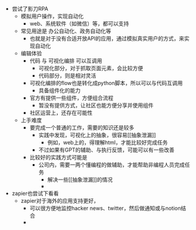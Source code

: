 - 尝试了影刀RPA
	- 模拟用户操作，实现自动化
		- web、系统软件（如微信）等，都可以支持
	- 常见用途是 办公自动化、政务自动化等
		- 也就是对于没有合适开放API的应用，通过模拟真实用户的方式，来实现自动化
	- 编辑体验
		- 代码 与 可视化编排 可以互调用
			- 可视化部分，对于抓取页面元素，会比较方便
			- 代码部分，则是相对灵活
		- 可视化编排的flow也是转化成python脚本，所以可以与代码互调用
			- 具备组件化的能力
		- 官方有提供一些组件，方便组合流程
			- 暂没有提供方式，让社区也能方便分享并使用组件
		- 社区运营上，还存在可能性
	- 上手难度
		- 要完成一个普通的工作，需要的知识还是较多
			- 实践中发现，可视化上的抽象，很容易[[抽象泄漏]]
				- 例如，web上的，得理解html，才能比较好完成任务
			- 不过如果有GPT的辅助、与执行反馈，可能可以有一些改善
		- 比较好的实践方式可能是
			- 公司内，需要一两个懂编程的做辅助，才能帮助非编程人员完成任务
				- 解决一些[[抽象泄漏]]的情况
				-
- zapier也尝试下看看
	- zapier对于海外的应用支持更好，
		- 可以很方便地监控hacker news、twitter，然后做通知或与notion结合
		-